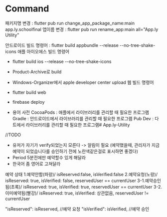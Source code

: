 # Command
패키지명 변경 : flutter pub run change_app_package_name:main app.ly.schoolfinal
앱이름 변경 : flutter pub run rename_app:main all="App.ly Utility"

안드로이드 빌드 명령어 : flutter build appbundle --release --no-tree-shake-icons
애플 아이오에스 빌드 명령어
- flutter build ios --release --no-tree-shake-icons
- Product-Archive로 build 
- Windows-Organizer에서 apple developer center upload
웹 빌드 명령어
- flutter build web
- firebase deploy

- 용어 사전
CocoaPods : 애플에서 라이브러리를 관리할 때 필요한 프로그램
Gradle : 안드로이드에서 라이브러리를 관리할 때 필요한 프로그램
Pub Dev : 다트에서 라이브러리를 관리할 때 필요한 프로그램# App.ly-Utility




//TODO
- 유저가 자기가 verify되었는지 모른다 -> 알림이 필요 (예약했을때, 관리자가 지금 예약이 되었습니다를 승인하기 전에 노란색같은걸로 표시하면 좋겠다)
- Period 5분전에만 예약할수 있게 해달라
- 한국어 좀 영어로 고쳐달라

예약 상태
1.예약안함(파랑)/ isReserved:false, isVerified:false
2.예약요청(노랑)/ isReserved: true, isVerified: false, reservedUser == currentUser
3-1.예약승인됨(초록)/ isReserved: true, isVerified: true, reservedUser == currentUser
3-2.이미예약됨(빨강)/ isReserved: true, isVerified: 상관없음, reservedUser != currentUser


"isReserved": isReserved, //예약 요청
"isVerified": isVerified, //예약 승인





